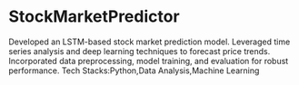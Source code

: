 # StockMarketPredictor
Developed an LSTM-based stock market prediction model.
Leveraged time series analysis and deep learning techniques to forecast price trends.
Incorporated data preprocessing, model training, and evaluation for robust performance.
Tech Stacks:Python,Data Analysis,Machine Learning
